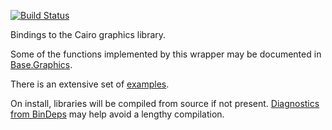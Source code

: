 [![Build Status](https://travis-ci.org/JuliaLang/Cairo.jl.svg)](https://travis-ci.org/JuliaLang/Cairo.jl)

Bindings to the Cairo graphics library.

Some of the functions implemented by this wrapper may be documented in [Base.Graphics](http://docs.julialang.org/en/release-0.3/stdlib/graphics/).

There is an extensive set of [examples](samples/Samples.md).

On install, libraries will be compiled from source if not present.  [Diagnostics from BinDeps](https://github.com/JuliaLang/BinDeps.jl#diagnostics) may help avoid a lengthy compilation.
